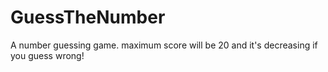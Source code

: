 # GuessTheNumber
A number guessing game. 
maximum score will be 20 and it's decreasing if you guess wrong!
